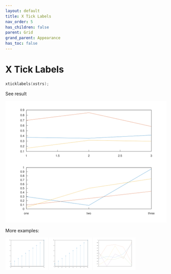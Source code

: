 ```yaml
---
layout: default
title: X Tick Labels
nav_order: 5
has_children: false
parent: Grid
grand_parent: Appearance
has_toc: false
---
```

# X Tick Labels

```cpp
xticklabels(xstrs);
```


See result

[![example_xticklabels_1](xticklabels/xticklabels_1.svg)](../https://github.com/alandefreitas/matplotplusplus/blob/master/examples/appearance/grid/xticklabels/xticklabels_1.cpp)

More examples:
    
[![example_xticklabels_2](xticklabels/xticklabels_2_thumb.png)](../https://github.com/alandefreitas/matplotplusplus/blob/master/examples/appearance/grid/xticklabels/xticklabels_2.cpp)  [![example_xticklabels_3](xticklabels/xticklabels_3_thumb.png)](../https://github.com/alandefreitas/matplotplusplus/blob/master/examples/appearance/grid/xticklabels/xticklabels_3.cpp)  [![example_xticklabels_4](xticklabels/xticklabels_4_thumb.png)](../https://github.com/alandefreitas/matplotplusplus/blob/master/examples/appearance/grid/xticklabels/xticklabels_4.cpp)

  


